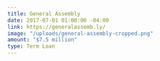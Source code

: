 ```yaml
---
title: General Assembly
date: 2017-07-01 01:00:00 -04:00
link: https://generalassemb.ly/
image: "/uploads/general-assembly-cropped.png"
amount: "$7.5 million"
type: Term Loan
---
```


